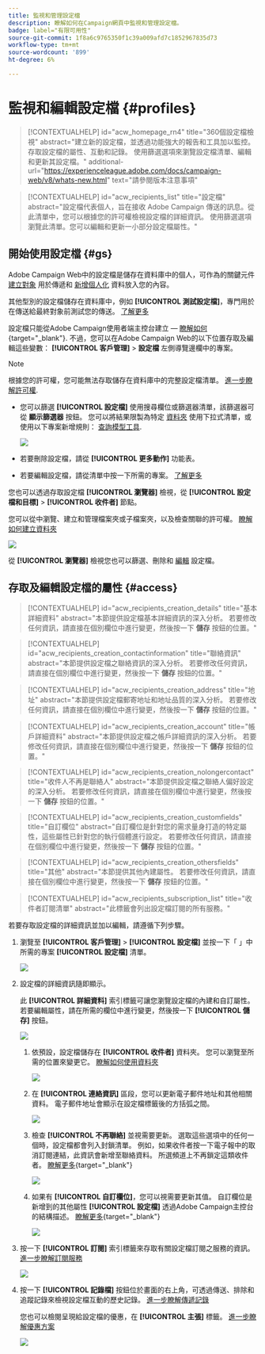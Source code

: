 ```yaml
---
title: 監視和管理設定檔
description: 瞭解如何在Campaign網頁中監視和管理設定檔。
badge: label="有限可用性"
source-git-commit: 1f8a6c9765350f1c39a009afd7c1852967835d73
workflow-type: tm+mt
source-wordcount: '899'
ht-degree: 6%

---
```


# 監視和編輯設定檔 {#profiles}

>[!CONTEXTUALHELP]
>id="acw_homepage_rn4"
>title="360個設定檔檢視"
>abstract="建立新的設定檔，並透過功能強大的報告和工具加以監控。 存取設定檔的屬性、互動和記錄。 使用篩選選項來瀏覽設定檔清單、編輯和更新其設定檔。"
>additional-url="https://experienceleague.adobe.com/docs/campaign-web/v8/whats-new.html" text="請參閱版本注意事項"

>[!CONTEXTUALHELP]
>id="acw_recipients_list"
>title="設定檔"
>abstract="設定檔代表個人，旨在接收 Adobe Campaign 傳送的訊息。從此清單中，您可以根據您的許可權檢視設定檔的詳細資訊。 使用篩選選項瀏覽此清單。您可以編輯和更新一小部分設定檔屬性。"

## 開始使用設定檔 {#gs}

Adobe Campaign Web中的設定檔是儲存在資料庫中的個人，可作為的關鍵元件 [建立對象](create-audience.md) 用於傳遞和 [新增個人化](../personalization/personalize.md) 資料放入您的內容。

其他型別的設定檔儲存在資料庫中，例如 **[!UICONTROL 測試設定檔]**，專門用於在傳送給最終對象前測試您的傳送。 [了解更多](test-profiles.md)

設定檔只能從Adobe Campaign使用者端主控台建立 —  [瞭解如何](https://experienceleague.adobe.com/docs/campaign/campaign-v8/audience/add-profiles/create-profiles.html){target="_blank"}. 不過，您可以在Adobe Campaign Web的以下位置存取及編輯這些變數： **[!UICONTROL 客戶管理]** > **設定檔** 左側導覽邊欄中的專案。

>[!NOTE]
>
>根據您的許可權，您可能無法存取儲存在資料庫中的完整設定檔清單。 [進一步瞭解許可權](../get-started/permissions.md).

* 您可以篩選 **[!UICONTROL 設定檔]** 使用搜尋欄位或篩選器清單，該篩選器可從 **顯示篩選器** 按鈕。 您可以將結果限製為特定 [資料夾](../get-started/permissions.md#folders) 使用下拉式清單，或使用以下專案新增規則： [查詢模型工具](../query/query-modeler-overview.md).

  ![](assets/profiles-list-filters.png)

* 若要刪除設定檔，請從 **[!UICONTROL 更多動作]** 功能表。

* 若要編輯設定檔，請從清單中按一下所需的專案。 [了解更多](#access)

您也可以透過存取設定檔 **[!UICONTROL 瀏覽器]** 檢視，從 **[!UICONTROL 設定檔和目標]** > **[!UICONTROL 收件者]** 節點。

您可以從中瀏覽、建立和管理檔案夾或子檔案夾，以及檢查關聯的許可權。 [瞭解如何建立資料夾](../get-started/permissions.md#folders)

![](assets/profiles-explorer-folder.png)

從 **[!UICONTROL 瀏覽器]** 檢視您也可以篩選、刪除和 [編輯](#access) 設定檔。

## 存取及編輯設定檔的屬性 {#access}

>[!CONTEXTUALHELP]
>id="acw_recipients_creation_details"
>title="基本詳細資料"
>abstract="本節提供設定檔基本詳細資訊的深入分析。 若要修改任何資訊，請直接在個別欄位中進行變更，然後按一下 **儲存** 按鈕的位置。"

>[!CONTEXTUALHELP]
>id="acw_recipients_creation_contactinformation"
>title="聯絡資訊"
>abstract="本節提供設定檔之聯絡資訊的深入分析。 若要修改任何資訊，請直接在個別欄位中進行變更，然後按一下 **儲存** 按鈕的位置。"

>[!CONTEXTUALHELP]
>id="acw_recipients_creation_address"
>title="地址"
>abstract="本節提供設定檔郵寄地址和地址品質的深入分析。 若要修改任何資訊，請直接在個別欄位中進行變更，然後按一下 **儲存** 按鈕的位置。"

>[!CONTEXTUALHELP]
>id="acw_recipients_creation_account"
>title="帳戶詳細資料"
>abstract="本節提供設定檔之帳戶詳細資訊的深入分析。 若要修改任何資訊，請直接在個別欄位中進行變更，然後按一下 **儲存** 按鈕的位置。"

>[!CONTEXTUALHELP]
>id="acw_recipients_creation_nolongercontact"
>title="收件人不再是聯絡人"
>abstract="本節提供設定檔之聯絡人偏好設定的深入分析。 若要修改任何資訊，請直接在個別欄位中進行變更，然後按一下 **儲存** 按鈕的位置。"

>[!CONTEXTUALHELP]
>id="acw_recipients_creation_customfields"
>title="自訂欄位"
>abstract="自訂欄位是針對您的需求量身打造的特定屬性，這些屬性已針對您的執行個體進行設定。 若要修改任何資訊，請直接在個別欄位中進行變更，然後按一下 **儲存** 按鈕的位置。"

>[!CONTEXTUALHELP]
>id="acw_recipients_creation_othersfields"
>title="其他"
>abstract="本節提供其他內建屬性。 若要修改任何資訊，請直接在個別欄位中進行變更，然後按一下 **儲存** 按鈕的位置。"

>[!CONTEXTUALHELP]
>id="acw_recipients_subscription_list"
>title="收件者訂閱清單"
>abstract="此標籤會列出設定檔訂閱的所有服務。"

若要存取設定檔的詳細資訊並加以編輯，請遵循下列步驟。

1. 瀏覽至 **[!UICONTROL 客戶管理]** > **[!UICONTROL 設定檔]** 並按一下「 」中所需的專案 **[!UICONTROL 設定檔]** 清單。

   ![](assets/profiles-list-select.png)

1. 設定檔的詳細資訊隨即顯示。

   此 **[!UICONTROL 詳細資料]** 索引標籤可讓您瀏覽設定檔的內建和自訂屬性。 若要編輯屬性，請在所需的欄位中進行變更，然後按一下 **[!UICONTROL 儲存]** 按鈕。

   ![](assets/profile-details.png)

   1. 依預設，設定檔儲存在 **[!UICONTROL 收件者]** 資料夾。 您可以瀏覽至所需的位置來變更它。 [瞭解如何使用資料夾](../get-started/permissions.md#folders)

      ![](assets/profile-folder.png)

   1. 在 **[!UICONTROL 連絡資訊]** 區段，您可以更新電子郵件地址和其他相關資料。 電子郵件地址會顯示在設定檔標籤後的方括弧之間。

      ![](assets/profile-address.png)

   1. 檢查 **[!UICONTROL 不再聯絡]** 並視需要更新。 選取這些選項中的任何一個時，設定檔都會列入封鎖清單。 例如，如果收件者按一下電子報中的取消訂閱連結，此資訊會新增至聯絡資料。 所選頻道上不再鎖定這類收件者。 [瞭解更多](https://experienceleague.adobe.com/docs/campaign/campaign-v8/send/failures/quarantines.html){target="_blank"}

      ![](assets/profile-no-longer-contact.png)

   1. 如果有 **[!UICONTROL 自訂欄位]**，您可以視需要更新其值。 自訂欄位是新增到的其他屬性 **[!UICONTROL 設定檔]** 透過Adobe Campaign主控台的結構描述。 [瞭解更多](https://experienceleague.adobe.com/docs/campaign/campaign-v8/developer/shemas-forms/extend-schema.html){target="_blank"}

      ![](assets/profile-custom-fields.png)

1. 按一下 **[!UICONTROL 訂閱]** 索引標籤來存取有關設定檔訂閱之服務的資訊。 [進一步瞭解訂閱服務](manage-services.md)

   ![](assets/profile-subscriptions.png)

1. 按一下 **[!UICONTROL 記錄檔]** 按鈕位於畫面的右上角，可透過傳送、排除和追蹤記錄來檢視設定檔互動的歷史記錄。 [進一步瞭解傳遞記錄](../monitor/delivery-logs.md)

   您也可以檢閱呈現給設定檔的優惠，在 **[!UICONTROL 主張]** 標籤。 [進一步瞭解優惠方案](../msg/offers.md)

   ![](assets/profile-logs.png)
